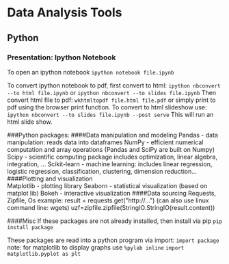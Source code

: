 ---
---
# Data Analysis Tools
## Python
### Presentation: Ipython Notebook
To open an ipython notebook `ipython notebook file.ipynb`

To convert ipython notebook to pdf, first convert to html:
	 `ipython nbconvert --to html file.ipynb`
or
	`ipython nbconvert --to slides file.ipynb`
Then convert html file to pdf:
	`wkhtmltopdf file.html file.pdf` 
or simply print to pdf using the browser print function.
To convert to html slideshow use:
	`ipython nbconvert --to slides file.ipynb --post serve`
This will run an html slide show.


###Python packages:
####Data manipulation and modeling 
	Pandas - data manipulation: reads data into dataframes
	NumPy - efficient numerical computation and array operations
		(Pandas and SciPy are built on Numpy)
	Scipy - scientific computing package 
		includes optimization, linear algebra, integration, ...
	Scikit-learn - machine learning: includes linear regression,
                logistic regression, classification, clustering,
                dimension reduction...
####Plotting and visualization	
	Matplotlib - plotting library
	Seaborn - statistical visualization (based on matplot lib)
	Bokeh - interactive visualization
####Data sourcing
	Requests, Zipfile, Os
  example:
	result = requests.get("http://...")
	(can also use linux command line: wgets)
	uzf=zipfile.zipfile(StringIO.StringIO(result.content))

####Misc
If these packages are not already installed, then install via pip
	`pip install package`

These packages are read into a python program via import:
	`import package`
note: for matplotlib to display graphs use 
	`%pylab inline` 
	`import matplotlib.pyplot as plt`
